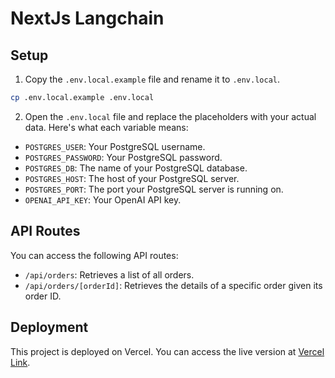 # NextJs Langchain

## Setup

1. Copy the `.env.local.example` file and rename it to `.env.local`.

```sh
cp .env.local.example .env.local
```

2. Open the `.env.local` file and replace the placeholders with your actual data. Here's what each variable means:

- `POSTGRES_USER`: Your PostgreSQL username.
- `POSTGRES_PASSWORD`: Your PostgreSQL password.
- `POSTGRES_DB`: The name of your PostgreSQL database.
- `POSTGRES_HOST`: The host of your PostgreSQL server.
- `POSTGRES_PORT`: The port your PostgreSQL server is running on.
- `OPENAI_API_KEY`: Your OpenAI API key.

## API Routes

You can access the following API routes:

- `/api/orders`: Retrieves a list of all orders.
- `/api/orders/[orderId]`: Retrieves the details of a specific order given its order ID.

## Deployment

This project is deployed on Vercel. You can access the live version at [Vercel Link](https://nextjs-langchain-one.vercel.app/).
